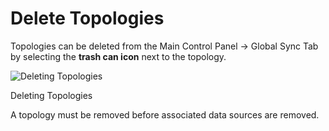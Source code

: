 # Delete Topologies

Topologies can be deleted from the Main Control Panel -> Global Sync Tab by selecting the **trash can icon** next to the topology.

![Deleting Topologies](./media/image88.png)

Deleting Topologies

A topology must be removed before associated data sources are removed.

